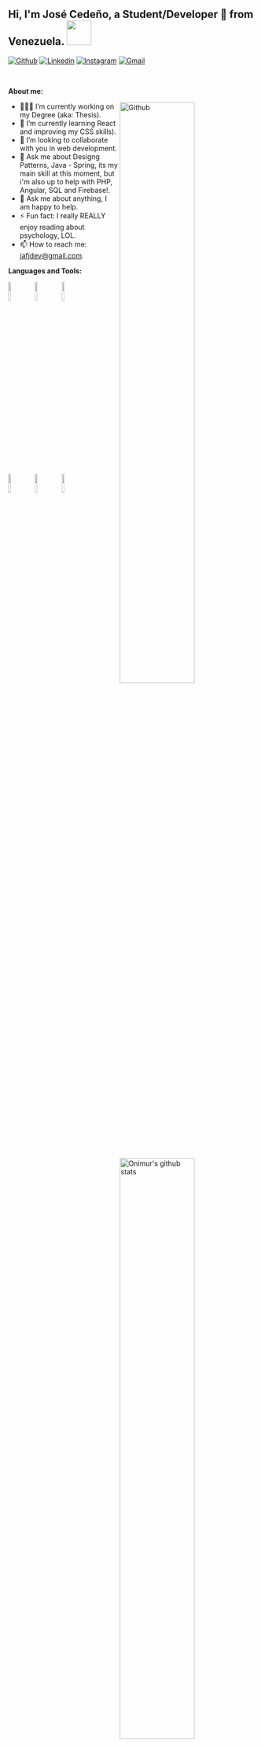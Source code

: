 ## Hi, I'm José Cedeño, a Student/Developer 🚀 from Venezuela. <img src="https://media.giphy.com/media/12oufCB0MyZ1Go/giphy.gif" width="50">

[![Github](https://img.shields.io/badge/-Github-000?style=flat&logo=Github&logoColor=white)](https://github.com/jafjdev)
[![Linkedin](https://img.shields.io/badge/-LinkedIn-blue?style=flat&logo=Linkedin&logoColor=white)](https://www.linkedin.com/in/josejecr/)
[![Instagram](https://img.shields.io/badge/-Instagram-c13584?style=flat&labelColor=c13584&logo=instagram&logoColor=white)](https://www.instagram.com/josejecr/)
[![Gmail](https://img.shields.io/badge/-Gmail-c14438?style=flat&logo=Gmail&logoColor=white)](mailto:jafjdev@gmail.com)

&nbsp;

**About me:**

<img width="55%" align="right" alt="Github" src="https://raw.githubusercontent.com/onimur/.github/master/.resources/git-header.svg" />

- 👨🏽‍💻 I’m currently working on my Degree (aka: Thesis).
- 🌱 I’m currently learning React and improving my CSS skills).
- 👯 I’m looking to collaborate with you in web development.
- 🤔 Ask me about Designg Patterns, Java - Spring, its my main skill at this moment, but i'm also up to help with PHP, Angular, SQL and Firebase!.
- 💬 Ask me about anything, I am happy to help.
- ⚡️ Fun fact: I really REALLY enjoy reading about psychology, LOL.
- 📫 How to reach me: jafjdev@gmail.com.

**Languages and Tools:** 

<p>
  <a href="https://github.com/jafjdev/">
    <img width="55%" align="right" alt="Onimur's github stats" src="https://github-readme-stats.vercel.app/api?username=jafjdev&show_icons=true&theme=radical&count_private=true" />
  </a>

  <code><img width="10%" src="https://www.vectorlogo.zone/logos/java/java-ar21.svg"></code>
  <code><img width="10%" src="https://www.vectorlogo.zone/logos/springio/springio-ar21.svg"></code>
  <code><img width="10%" src="https://www.vectorlogo.zone/logos/reactjs/reactjs-ar21.svg"></code>
  <br />
  <code><img width="10%" src="https://www.vectorlogo.zone/logos/mysql/mysql-ar21.svg"></code>
  <code><img width="10%" src="https://www.vectorlogo.zone/logos/postgresql/postgresql-ar21.svg"></code>
  <code><img width="10%" src="https://www.vectorlogo.zone/logos/json/json-ar21.svg"></code>
  <br />
</p>
